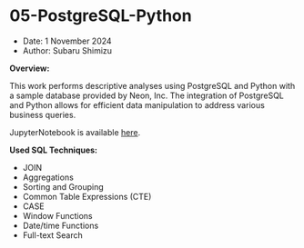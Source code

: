 # 05-PostgreSQL-Python
- Date: 1 November 2024
- Author: Subaru Shimizu

**Overview:**  
  
This work performs descriptive analyses using PostgreSQL and Python with a sample database provided by Neon, Inc. The integration of PostgreSQL and Python allows for efficient data manipulation to address various business queries.

JupyterNotebook is available [here](https://github.com/subaru3577/05-PostgreSQL-Python/blob/main/PostgreSQL_descriptive_analysis.ipynb).

**Used SQL Techniques:**  
- JOIN
- Aggregations
- Sorting and Grouping
- Common Table Expressions (CTE)
- CASE
- Window Functions
- Date/time Functions
- Full-text Search
